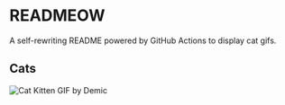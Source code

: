 # READMEOW

A self-rewriting README powered by GitHub Actions to display cat gifs.

## Cats

![Cat Kitten GIF by Demic](https://media0.giphy.com/media/v1.Y2lkPTlhY2QwMmRhNm9nbzUwNXYzNm04ZHNibnJtZmd3M2g0cWU5czJxbGM3dGg0b2ZrMyZlcD12MV9naWZzX3NlYXJjaCZjdD1n/3oriO0OEd9QIDdllqo/200.gif)
